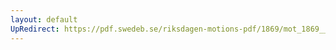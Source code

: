 ```yaml
---
layout: default
UpRedirect: https://pdf.swedeb.se/riksdagen-motions-pdf/1869/mot_1869__ak__00053/mot_1869__ak__00053_001.pdf
---
```

